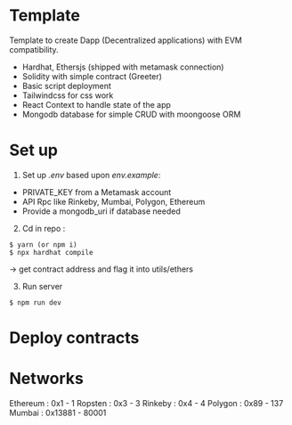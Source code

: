 # Template 

Template to create Dapp (Decentralized applications) with EVM compatibility.

- Hardhat, Ethersjs (shipped with metamask connection)
- Solidity with simple contract (Greeter)
- Basic script deployment
- Tailwindcss for css work
- React Context to handle state of the app
- Mongodb database for simple CRUD with moongoose ORM

# Set up

1) Set up *.env* based upon *env.example*:
- PRIVATE_KEY from a Metamask account
- API Rpc like Rinkeby, Mumbai, Polygon, Ethereum 
- Provide a mongodb_uri if database needed

2) Cd in repo : 
```
$ yarn (or npm i)
$ npx hardhat compile
```
-> get contract address and flag it into utils/ethers

3) Run server
```
$ npm run dev
```

# Deploy contracts



# Networks

Ethereum : 0x1 - 1
Ropsten : 0x3 - 3 
Rinkeby : 0x4 - 4
Polygon :  0x89 - 137
Mumbai : 0x13881 - 80001



